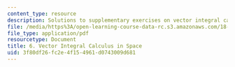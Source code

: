 ```yaml
---
content_type: resource
description: Solutions to supplementary exercises on vector integral calculus in space.
file: /media/https%3A/open-learning-course-data-rc.s3.amazonaws.com/18-02-multivariable-calculus-fall-2007/3f80df26fc2e4f154961d0743009d681_vec_int_calc_sol.pdf
file_type: application/pdf
resourcetype: Document
title: 6. Vector Integral Calculus in Space
uid: 3f80df26-fc2e-4f15-4961-d0743009d681
---
```

